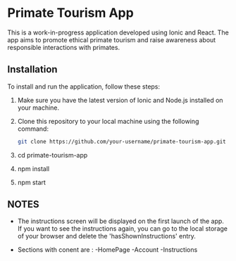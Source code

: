 # Primate Tourism App

This is a work-in-progress application developed using Ionic and React. The app aims to promote ethical primate tourism and raise awareness about responsible interactions with primates.

## Installation

To install and run the application, follow these steps:

1. Make sure you have the latest version of Ionic and Node.js installed on your machine.

2. Clone this repository to your local machine using the following command:

   ```bash
   git clone https://github.com/your-username/primate-tourism-app.git

   ```

3. cd primate-tourism-app
4. npm install
5. npm start

## NOTES

- The instructions screen will be displayed on the first launch of the app. If you want to see the instructions again, you can go to the local storage of your browser and delete the 'hasShownInstructions' entry.

- Sections with conent are :
      -HomePage
      -Account
      -Instructions
